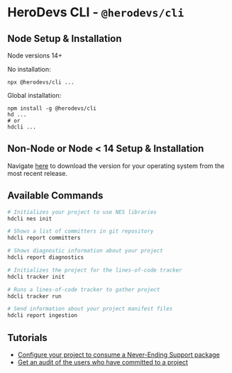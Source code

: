 # HeroDevs CLI - `@herodevs/cli`

## Node Setup & Installation

Node versions 14+

No installation:

```
npx @herodevs/cli ...
```

Global installation:

```
npm install -g @herodevs/cli
hd ...
# or
hdcli ...
```

## Non-Node or Node < 14 Setup & Installation

Navigate [here](https://github.com/herodevs/cli/releases) to download the version for your operating system from the most recent release.

## Available Commands

```bash
# Initializes your project to use NES libraries
hdcli nes init
```

```bash
# Shows a list of committers in git repository
hdcli report committers
```

```bash
# Shows diagnostic information about your project
hdcli report diagnostics
```

```bash
# Initializes the project for the lines-of-code tracker
hdcli tracker init
```

```bash
# Runs a lines-of-code tracker to gather project
hdcli tracker run
```

```bash
# Send information about your project manifest files
hdcli report ingestion
```

## Tutorials

- [Configure your project to consume a Never-Ending Support package](docs/nes-init.md)
- [Get an audit of the users who have committed to a project](docs/git-audit.md)
